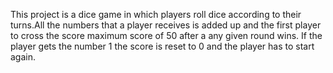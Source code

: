 This project is a dice game in which players roll dice according to their turns.All the numbers that a player receives is added up and the first player to cross the score maximum score 
of 50 after a any given round wins.
If the player gets the number 1 the score is reset to 0 and the player has to start again.
